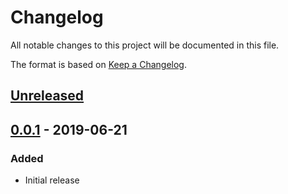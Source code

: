 # Changelog

All notable changes to this project will be documented in this file.

The format is based on [Keep a Changelog](https://keepachangelog.com/en/1.0.0/).

## [Unreleased]

## [0.0.1] - 2019-06-21

### Added

- Initial release

[Unreleased]: https://github.com/alexanderbez/juno/compare/v0.0.1...HEAD
[0.0.1]: https://github.com/alexanderbez/juno/releases/tag/v0.0.1
